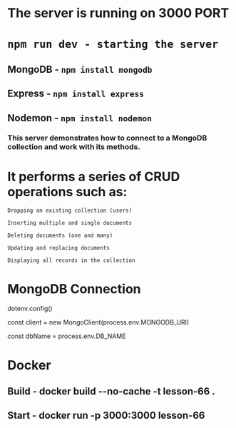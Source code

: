 # The server is running on 3000 PORT
# `npm run dev - starting the server`
## MongoDB - `npm install mongodb`
## Express - `npm install express`
## Nodemon - `npm install nodemon`
### This server demonstrates how to connect to a MongoDB collection and work with its methods.
#  It performs a series of CRUD operations such as:

`Dropping an existing collection (users)`

`Inserting multiple and single documents`

`Deleting documents (one and many)`

`Updating and replacing documents`

`Displaying all records in the collection`

# MongoDB Connection
dotenv.config()

const client = new MongoClient(process.env.MONGODB_URI)

const dbName = process.env.DB_NAME

# Docker
## Build - docker build --no-cache -t  lesson-66 .
## Start - docker run -p 3000:3000 lesson-66
